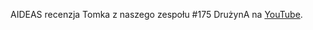 AIDEAS recenzja Tomka z naszego zespołu #175 DrużynA na [YouTube](https://youtu.be/-033K_Byhp4?feature=shared).